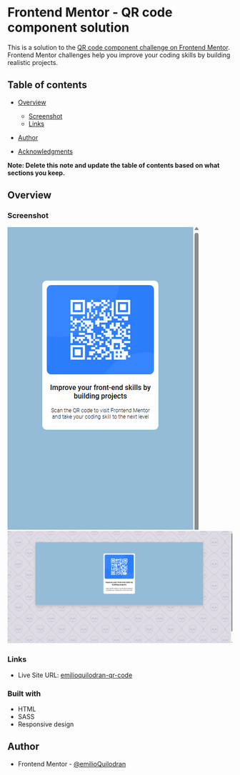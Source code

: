 # Frontend Mentor - QR code component solution

This is a solution to the [QR code component challenge on Frontend Mentor](https://www.frontendmentor.io/challenges/qr-code-component-iux_sIO_H). Frontend Mentor challenges help you improve your coding skills by building realistic projects.

## Table of contents

- [Overview](#overview)

  - [Screenshot](#screenshot)
  - [Links](#links)

- [Author](#author)
- [Acknowledgments](#acknowledgments)

**Note: Delete this note and update the table of contents based on what sections you keep.**

## Overview

### Screenshot

![](./images/qr-code-mobile.png)
![](./images/qr-desktop.png)

### Links

- Live Site URL: [emilioquilodran-qr-code](https://644015c2e34cba1012211b7b--emilioquilodran-qrcode.netlify.app/)

### Built with

- HTML
- SASS
- Responsive design

## Author

- Frontend Mentor - [@emilioQuilodran](https://www.frontendmentor.io/profile/emilioQuilodran)
